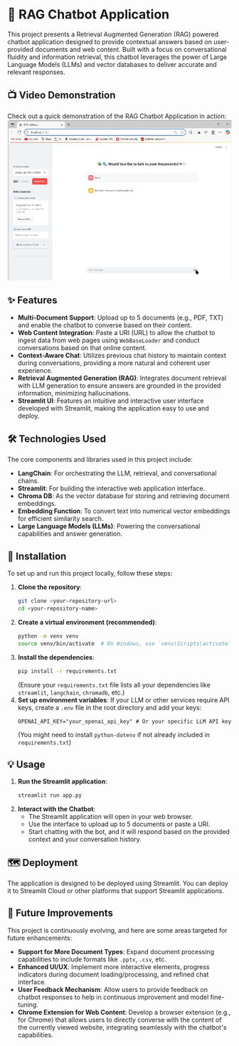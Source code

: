 # 📄 RAG Chatbot Application

This project presents a Retrieval Augmented Generation (RAG) powered chatbot application designed to provide contextual answers based on user-provided documents and web content. Built with a focus on conversational fluidity and information retrieval, this chatbot leverages the power of Large Language Models (LLMs) and vector databases to deliver accurate and relevant responses.


## 📺 Video Demonstration

Check out a quick demonstration of the RAG Chatbot Application in action:   
[![Video Demo Thumbnail](Video_demo/Thumbnail.png)](https://www.youtube.com/watch?v=am76_h_ztEk "Watch the Video Demo")

## ✨ Features

* **Multi-Document Support**: Upload up to 5 documents (e.g., PDF, TXT) and enable the chatbot to converse based on their content.
* **Web Content Integration**: Paste a URI (URL) to allow the chatbot to ingest data from web pages using `WebBaseLoader` and conduct conversations based on that online content.
* **Context-Aware Chat**: Utilizes previous chat history to maintain context during conversations, providing a more natural and coherent user experience.
* **Retrieval Augmented Generation (RAG)**: Integrates document retrieval with LLM generation to ensure answers are grounded in the provided information, minimizing hallucinations.
* **Streamlit UI**: Features an intuitive and interactive user interface developed with Streamlit, making the application easy to use and deploy.

## 🛠️ Technologies Used

The core components and libraries used in this project include:

* **LangChain**: For orchestrating the LLM, retrieval, and conversational chains.
* **Streamlit**: For building the interactive web application interface.
* **Chroma DB**: As the vector database for storing and retrieving document embeddings.
* **Embedding Function**: To convert text into numerical vector embeddings for efficient similarity search.
* **Large Language Models (LLMs)**: Powering the conversational capabilities and answer generation.

## 🚀 Installation

To set up and run this project locally, follow these steps:

1.  **Clone the repository**:
    ```bash
    git clone <your-repository-url>
    cd <your-repository-name>
    ```
2.  **Create a virtual environment (recommended)**:
    ```bash
    python -m venv venv
    source venv/bin/activate  # On Windows, use `venv\Scripts\activate`
    ```
3.  **Install the dependencies**:
    ```bash
    pip install -r requirements.txt
    ```
    (Ensure your `requirements.txt` file lists all your dependencies like `streamlit`, `langchain`, `chromadb`, etc.)
4.  **Set up environment variables**:
    If your LLM or other services require API keys, create a `.env` file in the root directory and add your keys:
    ```
    OPENAI_API_KEY="your_openai_api_key" # Or your specific LLM API key
    ```
    (You might need to install `python-dotenv` if not already included in `requirements.txt`)

## 💡 Usage

1.  **Run the Streamlit application**:
    ```bash
    streamlit run app.py
    ```
2.  **Interact with the Chatbot**:
    * The Streamlit application will open in your web browser.
    * Use the interface to upload up to 5 documents or paste a URI.
    * Start chatting with the bot, and it will respond based on the provided context and your conversation history.

## 🗺️ Deployment

The application is designed to be deployed using Streamlit. You can deploy it to Streamlit Cloud or other platforms that support Streamlit applications.


## 🚀 Future Improvements

This project is continuously evolving, and here are some areas targeted for future enhancements:

* **Support for More Document Types**: Expand document processing capabilities to include formats like `.pptx`, `.csv`, etc.
* **Enhanced UI/UX**: Implement more interactive elements, progress indicators during document loading/processing, and refined chat interface.
* **User Feedback Mechanism**: Allow users to provide feedback on chatbot responses to help in continuous improvement and model fine-tuning.
* **Chrome Extension for Web Content**: Develop a browser extension (e.g., for Chrome) that allows users to directly converse with the content of the currently viewed website, integrating seamlessly with the chatbot's capabilities.
